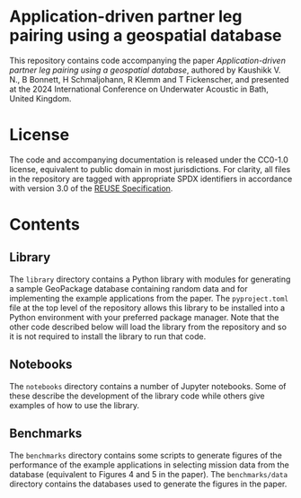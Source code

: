 <!--

SPDX-FileCopyrightText: SAS research group, HFT, Helmut Schmidt University
SPDX-License-Identifier: CC0-1.0

-->

Application-driven partner leg pairing using a geospatial database
==================================================================

This repository contains code accompanying the paper *Application-driven partner leg
pairing using a geospatial database*, authored by Kaushikk V. N., B Bonnett, H
Schmaljohann, R Klemm and T Fickenscher, and presented at the 2024 International
Conference on Underwater Acoustic in Bath, United Kingdom.


License
=======

The code and accompanying documentation is released under the CC0-1.0 license,
equivalent to public domain in most jurisdictions. For clarity, all files in the
repository are tagged with appropriate SPDX identifiers in accordance with version 3.0
of the [REUSE Specification](https://reuse.software).


Contents
========

Library
-------

The `library` directory contains a Python library with modules for generating a sample
GeoPackage database containing random data and for implementing the example applications
from the paper. The `pyproject.toml` file at the top level of the repository allows this
library to be installed into a Python environment with your preferred package manager.
Note that the other code described below will load the library from the repository and
so it is not required to install the library to run that code.


Notebooks
---------

The `notebooks` directory contains a number of Jupyter notebooks. Some of these describe
the development of the library code while others give examples of how to use the
library.


Benchmarks
----------

The `benchmarks` directory contains some scripts to generate figures of the performance
of the example applications in selecting mission data from the database (equivalent to
Figures 4 and 5 in the paper). The `benchmarks/data` directory contains the databases
used to generate the figures in the paper.
